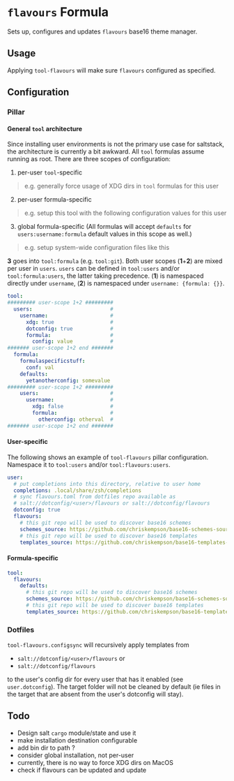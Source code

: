 # `flavours` Formula
Sets up, configures and updates `flavours` base16 theme manager.

## Usage
Applying `tool-flavours` will make sure `flavours` configured as specified.

## Configuration
### Pillar
#### General `tool` architecture
Since installing user environments is not the primary use case for saltstack, the architecture is currently a bit awkward. All `tool` formulas assume running as root. There are three scopes of configuration:
1. per-user `tool`-specific
  > e.g. generally force usage of XDG dirs in `tool` formulas for this user
2. per-user formula-specific
  > e.g. setup this tool with the following configuration values for this user
3. global formula-specific (All formulas will accept `defaults` for `users:username:formula` default values in this scope as well.)
  > e.g. setup system-wide configuration files like this

**3** goes into `tool:formula` (e.g. `tool:git`). Both user scopes (**1**+**2**) are mixed per user in `users`. `users` can be defined in `tool:users` and/or `tool:formula:users`, the latter taking precedence. (**1**) is namespaced directly under `username`, (**2**) is namespaced under `username: {formula: {}}`.

```yaml
tool:
######### user-scope 1+2 #########
  users:                         #
    username:                    #
      xdg: true                  #
      dotconfig: true            #
      formula:                   #
        config: value            #
####### user-scope 1+2 end #######
  formula:
    formulaspecificstuff:
      conf: val
    defaults:
      yetanotherconfig: somevalue
######### user-scope 1+2 #########
    users:                       #
      username:                  #
        xdg: false               #
        formula:                 #
          otherconfig: otherval  #
####### user-scope 1+2 end #######
```

#### User-specific
The following shows an example of `tool-flavours` pillar configuration. Namespace it to `tool:users` and/or `tool:flavours:users`.
```yaml
user:
  # put completions into this directory, relative to user home
  completions: .local/share/zsh/completions
  # sync flavours.toml from dotfiles repo available as
  # salt://dotconfig/<user>/flavours or salt://dotconfig/flavours
  dotconfig: true
  flavours:
    # this git repo will be used to discover base16 schemes
    schemes_source: https://github.com/chriskempson/base16-schemes-source.git
    # this git repo will be used to discover base16 templates
    templates_source: https://github.com/chriskempson/base16-templates-source.git
```

#### Formula-specific
```yaml
tool:
  flavours:
    defaults:
      # this git repo will be used to discover base16 schemes
      schemes_source: https://github.com/chriskempson/base16-schemes-source.git
      # this git repo will be used to discover base16 templates
      templates_source: https://github.com/chriskempson/base16-templates-source.git
```


### Dotfiles
`tool-flavours.configsync` will recursively apply templates from

- `salt://dotconfig/<user>/flavours` or
- `salt://dotconfig/flavours`

to the user's config dir for every user that has it enabled (see `user.dotconfig`). The target folder will not be cleaned by default (ie files in the target that are absent from the user's dotconfig will stay).

## Todo
* Design salt `cargo` module/state and use it
* make installation destination configurable
* add bin dir to path ?
* consider global installation, not per-user
* currently, there is no way to force XDG dirs on MacOS
* check if flavours can be updated and update
